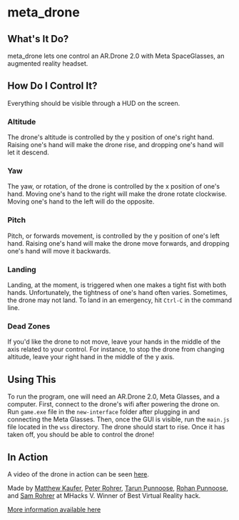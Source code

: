 # meta_drone

## What's It Do?

meta_drone lets one control an AR.Drone 2.0 with Meta SpaceGlasses, an augmented reality headset.

## How Do I Control It?

Everything should be visible through a HUD on the screen.

### Altitude

The drone's altitude is controlled by the y position of one's right hand. Raising one's hand will make the drone rise, and dropping one's hand will let it descend. 

### Yaw

The yaw, or rotation, of the drone is controlled by the x position of one's hand. Moving one's hand to the right will make the drone rotate clockwise. Moving one's hand to the left will do the opposite.

### Pitch

Pitch, or forwards movement, is controlled by the y position of one's left hand. Raising one's hand will make the drone move forwards, and dropping one's hand will move it backwards.

### Landing

Landing, at the moment, is triggered when one makes a tight fist with both hands. Unfortunately, the tightness of one's hand often varies. Sometimes, the drone may not land. To land in an emergency, hit `Ctrl-C` in the command line.

### Dead Zones

If you'd like the drone to not move, leave your hands in the middle of the axis related to your control. For instance, to stop the drone from changing altitude, leave your right hand in the middle of the y axis. 

## Using This

To run the program, one will need an AR.Drone 2.0, Meta Glasses, and a computer. First, connect to the drone's wifi after powering the drone on. Run `game.exe` file in the `new-interface` folder after plugging in and connecting the Meta Glasses. Then, once the GUI is visible, run the `main.js` file located in the `wss` directory. The drone should start to rise. Once it has taken off, you should be able to control the drone!

## In Action

A video of the drone in action can be seen [here](https://www.youtube.com/watch?v=8wBbOGdQtEM).

Made by [Matthew Kaufer](http://github.com/mjkaufer), [Peter Rohrer](http://github.com/peterjrohrer), [Tarun Punnoose](http://github.com/tpunnoose), [Rohan Punnoose](http://github.com/rpunnoose), and [Sam Rohrer](http://github.com/srohrer32) at MHacks V. Winner of Best Virtual Reality hack.



[More information available here](http://www.srohrer.me/meta_drone)

